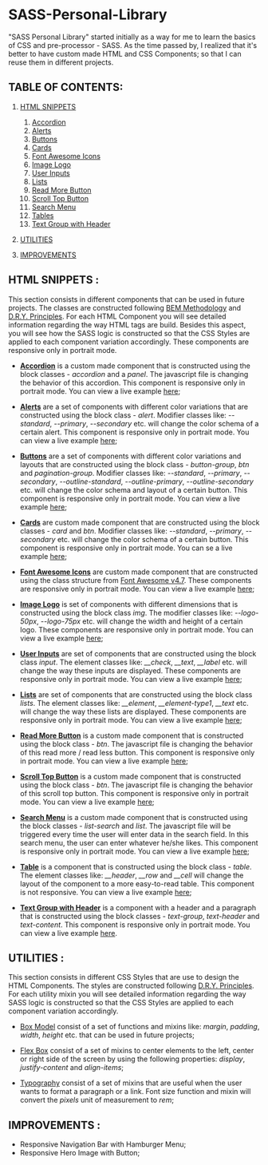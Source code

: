 # SASS-Personal-Library

"SASS Personal Library" started initially as a way for me to learn the basics of CSS and pre-processor - SASS. As the time passed by, I realized that it's better to have custom made HTML and CSS Components; so that I can reuse them in different projects.

## TABLE OF CONTENTS:

1. [HTML SNIPPETS](#html_snippets)

   1. [Accordion](#accordion)
   2. [Alerts](#alert)
   3. [Buttons](#button)
   4. [Cards](#card)
   5. [Font Awesome Icons](#social_icons)
   6. [Image Logo](#image_logo)
   7. [User Inputs](#user_input)
   8. [Lists](#list)
   9. [Read More Button](#read_more)
   10. [Scroll Top Button](#scroll_top)
   11. [Search Menu](#search_menu)
   12. [Tables](#table)
   13. [Text Group with Header](#text_group)

2. [UTILITIES](#utilities)
3. [IMPROVEMENTS](#improvements)

## HTML SNIPPETS <a name="html_snippets"></a>:

This section consists in different components that can be used in future projects. The classes are constructed following [BEM Methodology](http://getbem.com/naming/ "BEM Methodology") and [D.R.Y. Principles](https://en.wikipedia.org/wiki/Don%27t_repeat_yourself "Don't Repeat Yourself Principles"). For each HTML Component you will see detailed information regarding the way HTML tags are build. Besides this aspect, you will see how the SASS logic is constructed so that the CSS Styles are applied to each component variation accordingly. These components are responsive only in portrait mode.

- <b><u>Accordion</u></b><a name="accordion"></a> is a custom made component that is constructed using the block classes - *accordion* and a *panel*. The javascript file is changing the behavior of this accordion. This component is responsive only in portrait mode. You can view a live example [here](https://liviu-voica.ro/My%20Portfolio/SASS-Personal-Library/html_components/accordion.html);

- <b><u>Alerts</u></b><a name="alert"></a> are a set of components with different color variations that are constructed using the block class - *alert*. Modifier classes like: *--standard*, *--primary*, *--secondary* etc. will change the color schema of a certain alert. This component is responsive only in portrait mode. You can view a live example [here](https://liviu-voica.ro/My%20Portfolio/SASS-Personal-Library/html_components/alerts.html);

- <b><u>Buttons</u></b><a name="button"></a> are a set of components with different color variations and layouts that are constructed using the block class - *button-group*, *btn* and *pagination-group*. Modifier classes like: *--standard*, *--primary*, *--secondary*, *--outline-standard*, *--outline-primary*, *--outline-secondary* etc. will change the color schema and layout of a certain button. This component is responsive only in portrait mode. You can view a live example [here](https://liviu-voica.ro/My%20Portfolio/SASS-Personal-Library/html_components/buttons.html);

- <b><u>Cards</u></b><a name="card"></a> are custom made component that are constructed using the block classes - *card* and *btn*. Modifier classes like: *--standard*, *--primary*, *--secondary* etc. will change the color schema of a certain button. This component is responsive only in portrait mode. You can se a live example [here](https://liviu-voica.ro/My%20Portfolio/SASS-Personal-Library/html_components/cards.html);

- <b><u>Font Awesome Icons</u></b><a name="social_icons"></a> are custom made component that are constructed using the class structure from [Font Awesome v4.7](https://fontawesome.com/v4.7.0/ "Font Awesome v4.7"). These components are responsive only in portrait mode. You can view a live example [here](https://liviu-voica.ro/My%20Portfolio/SASS-Personal-Library/html_components/icons.html);

- <b><u>Image Logo</u></b><a name="image_logo"></a> is set of components with different dimensions that is constructed using the block class *img*. The modifier classes like: *--logo-50px*, *--logo-75px* etc. will change the width and height of a certain logo. These components are responsive only in portrait mode. You can view a live example [here](https://liviu-voica.ro/My%20Portfolio/SASS-Personal-Library/html_components/image-logo.html);

- <b><u>User Inputs</u></b><a name="user_input"></a> are set of components that are constructed using the block class *input*. The element classes like: *__check*, *__text*, *__label* etc. will change the way these inputs are displayed. These components are responsive only in portrait mode. You can view a live example [here](https://liviu-voica.ro/My%20Portfolio/SASS-Personal-Library/html_components/inputs.html);

- <b><u>Lists</u></b><a name="list"></a> are set of components that are constructed using the block class *lists*. The element classes like: *__element*, *__element-type1*, *__text* etc. will change the way these lists are displayed. These components are responsive only in portrait mode. You can view a live example [here](https://liviu-voica.ro/My%20Portfolio/SASS-Personal-Library/html_components/lists.html);

- <b><u>Read More Button</u></b><a name="read_more"></a> is a custom made component that is constructed using the block class - *btn*. The javascript file is changing the behavior of this read more / read less button. This component is responsive only in portrait mode. You can view a live example [here](https://liviu-voica.ro/My%20Portfolio/SASS-Personal-Library/html_components/read-more.html);

- <b><u>Scroll Top Button</u></b><a name="scroll_top"></a> is a custom made component that is constructed using the block class - *btn*. The javascript file is changing the behavior of this scroll top button. This component is responsive only in portrait mode. You can view a live example [here](https://liviu-voica.ro/My%20Portfolio/SASS-Personal-Library/html_components/scroll-top-btn.html);

- <b><u>Search Menu</u></b><a name="search_menu"></a> is a custom made component that is constructed using the block classes - *list-search* and *list*. The javascript file will be triggered every time the user will enter data in the search field. In this search menu, the user can enter whatever he/she likes. This component is responsive only in portrait mode. You can view a live example [here](https://liviu-voica.ro/My%20Portfolio/SASS-Personal-Library/html_components/scroll-top-btn.html);

- <b><u>Table</u></b><a name="table"></a> is a component that is constructed using the block class - *table*. The element classes like: *__header*, *__row* and *__cell* will change the layout of the component to a more easy-to-read table. This component is not responsive. You can view a live example [here](https://liviu-voica.ro/My%20Portfolio/SASS-Personal-Library/html_components/tables.html);

- <b><u>Text Group with Header</u></b><a name="text_group"></a> is a component with a header and a paragraph that is constructed using the block classes - *text-group*, *text-header* and *text-content*. This component is responsive only in portrait mode. You can view a live example [here](https://liviu-voica.ro/My%20Portfolio/SASS-Personal-Library/html_components/text-group.html).

## UTILITIES <a name="utilities"></a>:

This section consists in different CSS Styles that are use to design the HTML Components. The styles are constructed following [D.R.Y. Principles](https://en.wikipedia.org/wiki/Don%27t_repeat_yourself "Don't Repeat Yourself Principles"). For each utility mixin you will see detailed information regarding the way SASS logic is constructed so that the CSS Styles are applied to each component variation accordingly.

- [Box Model](https://liviu-voica.ro/assets/html/box-model.html "Box Model Utilities") consist of a set of functions and mixins like: *margin*, *padding*, *width*, *height* etc. that can be used in future projects;

- [Flex Box](https://liviu-voica.ro/assets/html/flexbox.html "Flex Box Utilities") consist of a set of mixins to center elements to the left, center or right side of the screen by using the following properties: *display*, *justify-content* and *align-items*;

- [Typography](https://liviu-voica.ro/assets/html/typography.html "Typography Utilities") consist of a set of mixins that are useful when the user wants to format a paragraph or a link. Font size function and mixin will convert the *pixels* unit of measurement to *rem*;

## IMPROVEMENTS <a name="improvements"></a>:

- Responsive Navigation Bar with Hamburger Menu;
- Responsive Hero Image with Button;